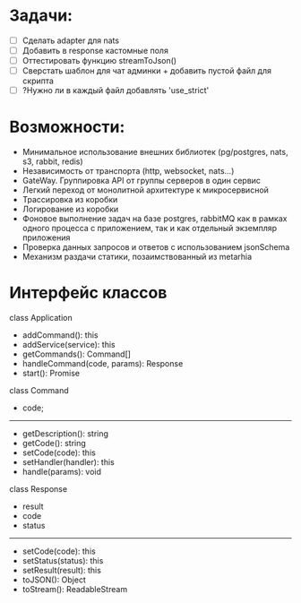# Задачи:
- [ ] Сделать adapter для nats
- [ ] Добавить в response кастомные поля
- [ ] Оттестировать функцию streamToJson()
- [ ] Сверстать шаблон для чат админки + добавить пустой файл для скрипта
- [ ] ?Нужно ли в каждый файл добавлять 'use_strict'

# Возможности:
- Минимальное использование внешних библиотек (pg/postgres, nats, s3, rabbit, redis)
- Независимость от транспорта (http, websocket, nats...)
- GateWay. Группировка API от группы серверов в один сервис
- Легкий переход от монолитной архитектуре к микросервисной
- Трассировка из коробки
- Логирование из коробки
- Фоновое выполнение задач на базе postgres, rabbitMQ как в рамках одного процесса с приложением, так и как отдельный экземпляр приложения
- Проверка данных запросов и ответов с использованием jsonSchema
- Механизм раздачи статики, позаимствованный из metarhia 

# Интерфейс классов
class Application
+ addCommand(): this
+ addService(service): this
+ getCommands(): Command[]
+ handleCommand(code, params): Response
+ start(): Promise<void>

class Command
+ code;
--------------------------
+ getDescription(): string
+ getCode(): string
+ setCode(code): this
+ setHandler(handler): this
+ handle(params): void

class Response
+ result
+ code
+ status
--------------------------
+ setCode(code): this
+ setStatus(status): this
+ setResult(result): this
+ toJSON(): Object
+ toStream(): ReadableStream
